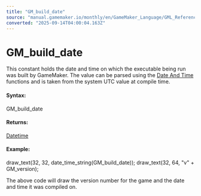```yaml
---
title: "GM_build_date"
source: "manual.gamemaker.io/monthly/en/GameMaker_Language/GML_Reference/OS_And_Compiler/GM_build_date.htm"
converted: "2025-09-14T04:00:04.163Z"
---
```


# GM\_build\_date

This constant holds the date and time on which the executable being run was built by GameMaker. The value can be parsed using the [Date And Time](../Maths_And_Numbers/Date_And_Time/Date_And_Time.md) functions and is taken from the system UTC value at compile time.

#### Syntax:

GM\_build\_date

#### Returns:

[Datetime](../Maths_And_Numbers/Date_And_Time/date_current_datetime.md)

#### Example:

draw\_text(32, 32, date\_time\_string(GM\_build\_date));
draw\_text(32, 64, "v" + GM\_version);

The above code will draw the version number for the game and the date and time it was compiled on.